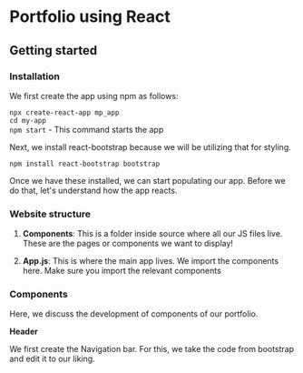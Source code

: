 # Portfolio using React

## Getting started

### Installation

We first create the app using npm as follows:

`npx create-react-app mp_app`  
`cd my-app`  
`npm start` - This command starts the app

Next, we install react-bootstrap because we will be utilizing that for styling.  

`npm install react-bootstrap bootstrap`  

Once we have these installed, we can start populating our app. Before we do that, let's understand how the app reacts.

### **Website structure**

1. **Components**: This is a folder inside source where all our JS files live. These are the pages or components we want to display! 

2. **App.js**:
This is where the main app lives. We import the components here. Make sure you import the relevant components 

### **Components**
Here, we discuss the development of components of our portfolio.  

**Header**

We first create the Navigation bar. For this, we take the code from bootstrap and edit it to our liking.  


